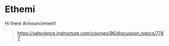 # Ethemi
Hi there
Announcement!
> https://valscience.instructure.com/courses/96/discussion_topics/7747

